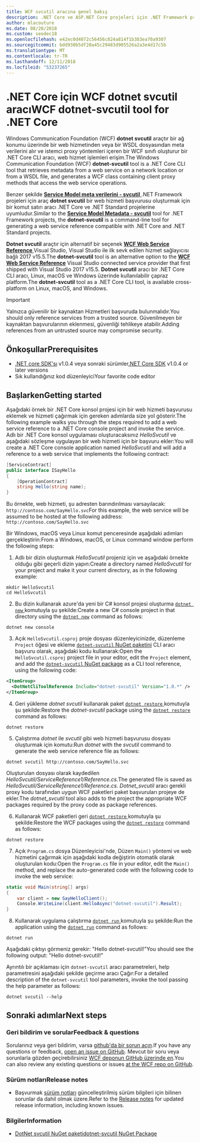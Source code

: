 ```yaml
---
title: WCF svcutil aracına genel bakış
description: .NET Core ve ASP.NET Core projeleri için .NET Framework projeleri için WCF svcutil aracına benzer işlevsellik ekleyen Microsoft WCF svcutil dotnet araç genel bakış.
author: mlacouture
ms.date: 08/20/2018
ms.custom: seodec18
ms.openlocfilehash: e42ec0d4072c56456c824a814f1b383ea70a9307
ms.sourcegitcommit: bdd930b5df20a45c29483d905526a2a3e4d17c5b
ms.translationtype: MT
ms.contentlocale: tr-TR
ms.lasthandoff: 12/11/2018
ms.locfileid: "53237265"
---
```

# <a name="wcf-dotnet-svcutil-tool-for-net-core"></a><span data-ttu-id="0bdc1-103">.NET Core için WCF dotnet svcutil aracı</span><span class="sxs-lookup"><span data-stu-id="0bdc1-103">WCF dotnet-svcutil tool for .NET Core</span></span>

<span data-ttu-id="0bdc1-104">Windows Communication Foundation (WCF) **dotnet svcutil** araçtır bir ağ konumu üzerinde bir web hizmetinden veya bir WSDL dosyasından meta verilerini alır ve istemci proxy yöntemleri içeren bir WCF sınıfı oluşturur bir .NET Core CLI aracı, web hizmet işlemleri erişim.</span><span class="sxs-lookup"><span data-stu-id="0bdc1-104">The Windows Communication Foundation (WCF) **dotnet-svcutil** tool is a .NET Core CLI tool that retrieves metadata from a web service on a network location or from a WSDL file, and generates a WCF class containing client proxy methods that access the web service operations.</span></span>

<span data-ttu-id="0bdc1-105">Benzer şekilde [ **Service Model meta verilerini - svcutil** ](../../framework/wcf/servicemodel-metadata-utility-tool-svcutil-exe.md) .NET Framework projeleri için araç **dotnet svcutil** bir web hizmeti başvurusu oluşturmak için bir komut satırı aracı .NET Core ve .NET Standard projelerine uyumludur.</span><span class="sxs-lookup"><span data-stu-id="0bdc1-105">Similar to the [**Service Model Metadata - svcutil**](../../framework/wcf/servicemodel-metadata-utility-tool-svcutil-exe.md) tool for .NET Framework projects, the **dotnet-svcutil** is a command-line tool for generating a web service reference compatible with .NET Core and .NET Standard projects.</span></span>

<span data-ttu-id="0bdc1-106">**Dotnet svcutil** araçtır için alternatif bir seçenek [ **WCF Web Service Reference** ](wcf-web-service-reference-guide.md) Visual Studio, Visual Studio ile ilk sevk edilen hizmet sağlayıcısı bağlı 2017 v15.5.</span><span class="sxs-lookup"><span data-stu-id="0bdc1-106">The **dotnet-svcutil** tool is an alternative option to the [**WCF Web Service Reference**](wcf-web-service-reference-guide.md) Visual Studio connected service provider that first shipped with Visual Studio 2017 v15.5.</span></span> <span data-ttu-id="0bdc1-107">**Dotnet svcutil** aracı bir .NET Core CLI aracı, Linux, macOS ve Windows üzerinde kullanılabilir çapraz platform.</span><span class="sxs-lookup"><span data-stu-id="0bdc1-107">The **dotnet-svcutil** tool as a .NET Core CLI tool, is available cross-platform on Linux, macOS, and Windows.</span></span>

> [!IMPORTANT]
> <span data-ttu-id="0bdc1-108">Yalnızca güvenilir bir kaynaktan Hizmetleri başvuruda bulunmalıdır.</span><span class="sxs-lookup"><span data-stu-id="0bdc1-108">You should only reference services from a trusted source.</span></span> <span data-ttu-id="0bdc1-109">Güvenilmeyen bir kaynaktan başvurularının eklenmesi, güvenliği tehlikeye atabilir.</span><span class="sxs-lookup"><span data-stu-id="0bdc1-109">Adding references from an untrusted source may compromise security.</span></span>

## <a name="prerequisites"></a><span data-ttu-id="0bdc1-110">Önkoşullar</span><span class="sxs-lookup"><span data-stu-id="0bdc1-110">Prerequisites</span></span>

* <span data-ttu-id="0bdc1-111">[.NET core SDK'sı](https://dotnet.microsoft.com/download) v1.0.4 veya sonraki sürümler</span><span class="sxs-lookup"><span data-stu-id="0bdc1-111">[.NET Core SDK](https://dotnet.microsoft.com/download) v1.0.4 or later versions</span></span>
* <span data-ttu-id="0bdc1-112">Sık kullandığınız kod düzenleyici</span><span class="sxs-lookup"><span data-stu-id="0bdc1-112">Your favorite code editor</span></span>

## <a name="getting-started"></a><span data-ttu-id="0bdc1-113">Başlarken</span><span class="sxs-lookup"><span data-stu-id="0bdc1-113">Getting started</span></span>

<span data-ttu-id="0bdc1-114">Aşağıdaki örnek bir .NET Core konsol projesi için bir web hizmeti başvurusu eklemek ve hizmeti çağırmak için gereken adımlarda size yol gösterir.</span><span class="sxs-lookup"><span data-stu-id="0bdc1-114">The following example walks you through the steps required to add a web service reference to a .NET Core console project and invoke the service.</span></span> <span data-ttu-id="0bdc1-115">Adlı bir .NET Core konsol uygulaması oluşturacaksınız _HelloSvcutil_ ve aşağıdaki sözleşme uygulayan bir web hizmeti için bir başvuru ekler:</span><span class="sxs-lookup"><span data-stu-id="0bdc1-115">You will create a .NET Core console application named _HelloSvcutil_ and will add a reference to a web service that implements the following contract:</span></span>

```csharp
[ServiceContract]
public interface ISayHello
{
    [OperationContract]
    string Hello(string name);
}
```

<span data-ttu-id="0bdc1-116">Bu örnekte, web hizmeti, şu adresten barındırılması varsayılacak: `http://contoso.com/SayHello.svc`</span><span class="sxs-lookup"><span data-stu-id="0bdc1-116">For this example, the web service will be assumed to be hosted at the following address: `http://contoso.com/SayHello.svc`</span></span>

<span data-ttu-id="0bdc1-117">Bir Windows, macOS veya Linux komut penceresinde aşağıdaki adımları gerçekleştirin:</span><span class="sxs-lookup"><span data-stu-id="0bdc1-117">From a Windows, macOS, or Linux command window perform the following steps:</span></span>

1. <span data-ttu-id="0bdc1-118">Adlı bir dizin oluşturmak _HelloSvcutil_ projeniz için ve aşağıdaki örnekte olduğu gibi geçerli dizin yapın:</span><span class="sxs-lookup"><span data-stu-id="0bdc1-118">Create a directory named _HelloSvcutil_ for your project and make it your current directory, as in the following example:</span></span>

```console
mkdir HelloSvcutil
cd HelloSvcutil
```

2. <span data-ttu-id="0bdc1-119">Bu dizin kullanarak azure'da yeni bir C# konsol projesi oluşturma [ `dotnet new` ](../tools/dotnet-new.md) komutuyla şu şekilde:</span><span class="sxs-lookup"><span data-stu-id="0bdc1-119">Create a new C# console project in that directory using the [`dotnet new`](../tools/dotnet-new.md) command as follows:</span></span>

```console
dotnet new console
```

3. <span data-ttu-id="0bdc1-120">Açık `HelloSvcutil.csproj` proje dosyası düzenleyicinizde, düzenleme `Project` öğesi ve ekleme [ `dotnet-svcutil` NuGet paketini](https://nuget.org/packages/dotnet-svcutil) CLI aracı başvuru olarak, aşağıdaki kodu kullanarak:</span><span class="sxs-lookup"><span data-stu-id="0bdc1-120">Open the `HelloSvcutil.csproj` project file in your editor, edit the `Project` element, and add the [`dotnet-svcutil` NuGet package](https://nuget.org/packages/dotnet-svcutil) as a CLI tool reference, using the following code:</span></span>

```xml
<ItemGroup>
  <DotNetCliToolReference Include="dotnet-svcutil" Version="1.0.*" />
</ItemGroup>
```

4. <span data-ttu-id="0bdc1-121">Geri yükleme _dotnet svcutil_ kullanarak paket [ `dotnet restore` ](../tools/dotnet-restore.md) komutuyla şu şekilde:</span><span class="sxs-lookup"><span data-stu-id="0bdc1-121">Restore the _dotnet-svcutil_ package using the [`dotnet restore`](../tools/dotnet-restore.md) command as follows:</span></span>

```console
dotnet restore
```

5. <span data-ttu-id="0bdc1-122">Çalıştırma _dotnet_ ile _svcutil_ gibi web hizmeti başvurusu dosyası oluşturmak için komutu:</span><span class="sxs-lookup"><span data-stu-id="0bdc1-122">Run _dotnet_ with the _svcutil_ command to generate the web service reference file as follows:</span></span>

```console
dotnet svcutil http://contoso.com/SayHello.svc
```
<span data-ttu-id="0bdc1-123">Oluşturulan dosyası olarak kaydedilen _HelloSvcutil/ServiceReference1/Reference.cs_.</span><span class="sxs-lookup"><span data-stu-id="0bdc1-123">The generated file is saved as _HelloSvcutil/ServiceReference1/Reference.cs_.</span></span> <span data-ttu-id="0bdc1-124">_Dotnet_svcutil_ aracı gerekli proxy kodu tarafından uygun WCF paketleri paket başvuruları projeye de ekler.</span><span class="sxs-lookup"><span data-stu-id="0bdc1-124">The _dotnet_svcutil_ tool also adds to the project the appropriate WCF packages required by the proxy code as package references.</span></span>

6. <span data-ttu-id="0bdc1-125">Kullanarak WCF paketleri geri [ `dotnet restore` ](../tools/dotnet-restore.md) komutuyla şu şekilde:</span><span class="sxs-lookup"><span data-stu-id="0bdc1-125">Restore the WCF packages using the [`dotnet restore`](../tools/dotnet-restore.md) command as follows:</span></span>

```console
dotnet restore
```

7. <span data-ttu-id="0bdc1-126">Açık `Program.cs` dosya Düzenleyicisi'nde, Düzen `Main()` yöntemi ve web hizmetini çağırmak için aşağıdaki kodla değiştirin otomatik olarak oluşturulan kodu:</span><span class="sxs-lookup"><span data-stu-id="0bdc1-126">Open the `Program.cs` file in your editor, edit the `Main()` method, and replace the auto-generated code with the following code to invoke the web service:</span></span>

```csharp
static void Main(string[] args)
{
    var client = new SayHelloClient();
    Console.WriteLine(client.HelloAsync("dotnet-svcutil").Result);
}
```

8. <span data-ttu-id="0bdc1-127">Kullanarak uygulama çalıştırma [ `dotnet run` ](../tools/dotnet-run.md) komutuyla şu şekilde:</span><span class="sxs-lookup"><span data-stu-id="0bdc1-127">Run the application using the [`dotnet run`](../tools/dotnet-run.md) command as follows:</span></span>

```console
dotnet run
```
<span data-ttu-id="0bdc1-128">Aşağıdaki çıktıyı görmeniz gerekir: "Hello dotnet-svcutil!"</span><span class="sxs-lookup"><span data-stu-id="0bdc1-128">You should see the following output: "Hello dotnet-svcutil!"</span></span>

<span data-ttu-id="0bdc1-129">Ayrıntılı bir açıklaması için `dotnet-svcutil` aracı parametreleri, help parametresini aşağıdaki şekilde geçirme aracı Çağır:</span><span class="sxs-lookup"><span data-stu-id="0bdc1-129">For a detailed description of the `dotnet-svcutil` tool parameters, invoke the tool passing the help parameter as follows:</span></span>

```console
dotnet svcutil --help
```

## <a name="next-steps"></a><span data-ttu-id="0bdc1-130">Sonraki adımlar</span><span class="sxs-lookup"><span data-stu-id="0bdc1-130">Next steps</span></span>

### <a name="feedback--questions"></a><span data-ttu-id="0bdc1-131">Geri bildirim ve sorular</span><span class="sxs-lookup"><span data-stu-id="0bdc1-131">Feedback & questions</span></span>

<span data-ttu-id="0bdc1-132">Sorularınız veya geri bildirim, varsa [github'da bir sorun açın](https://github.com/dotnet/wcf/issues/new).</span><span class="sxs-lookup"><span data-stu-id="0bdc1-132">If you have any questions or feedback, [open an issue on GitHub](https://github.com/dotnet/wcf/issues/new).</span></span> <span data-ttu-id="0bdc1-133">Mevcut bir soru veya sorunlarla gözden geçirebilirsiniz [WCF deponun GitHub üzerinde en](https://github.com/dotnet/wcf/issues?utf8=%E2%9C%93&q=is:issue%20label:tooling).</span><span class="sxs-lookup"><span data-stu-id="0bdc1-133">You can also review any existing questions or issues [at the WCF repo on GitHub](https://github.com/dotnet/wcf/issues?utf8=%E2%9C%93&q=is:issue%20label:tooling).</span></span>

### <a name="release-notes"></a><span data-ttu-id="0bdc1-134">Sürüm notları</span><span class="sxs-lookup"><span data-stu-id="0bdc1-134">Release notes</span></span>

* <span data-ttu-id="0bdc1-135">Başvurmak [sürüm notları](https://github.com/dotnet/wcf/blob/master/release-notes/dotnet-svcutil-notes.md) güncelleştirilmiş sürüm bilgileri için bilinen sorunlar da dahil olmak üzere.</span><span class="sxs-lookup"><span data-stu-id="0bdc1-135">Refer to the [Release notes](https://github.com/dotnet/wcf/blob/master/release-notes/dotnet-svcutil-notes.md) for updated release information, including known issues.</span></span>

### <a name="information"></a><span data-ttu-id="0bdc1-136">Bilgiler</span><span class="sxs-lookup"><span data-stu-id="0bdc1-136">Information</span></span>

* [<span data-ttu-id="0bdc1-137">DotNet svcutil NuGet paketi</span><span class="sxs-lookup"><span data-stu-id="0bdc1-137">dotnet-svcutil NuGet Package</span></span>](https://nuget.org/packages/dotnet-svcutil)
